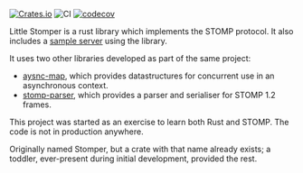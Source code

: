 [![Crates.io](https://img.shields.io/crates/v/little-stomper.svg)](https://crates.io/crates/little-stomper)
![CI](https://github.com/herblet/little-stomper/actions/workflows/build_with_coverage.yml/badge.svg)
[![codecov](https://codecov.io/gh/herblet/little-stomper/branch/main/graph/badge.svg?token=2DKFJT5UZJ)](https://codecov.io/gh/herblet/little-stomper)

Little Stomper is a rust library which implements the STOMP protocol. It also includes a [sample server](src/bin/sample_server.rs) using the library.

It uses two other libraries developed as part of the same project:

- [aysnc-map](https://github.com/herblet/async-map), which provides datastructures for concurrent use in an asynchronous context.
- [stomp-parser](https://github.com/herblet/stomp-parser), which provides a parser and serialiser for STOMP 1.2 frames.

This project was started as an exercise to learn both Rust and STOMP. The code is not in production anywhere.

Originally named Stomper, but a crate with that name already exists; a toddler, ever-present during initial development, provided the rest.
